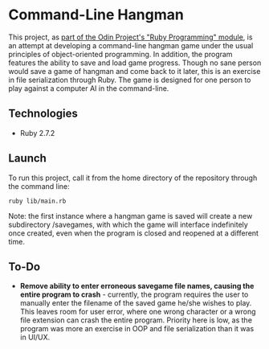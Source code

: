 # Command-Line Hangman
This project, as [part of the Odin Project's "Ruby Programming" module](https://www.theodinproject.com/paths/full-stack-ruby-on-rails/courses/ruby-programming/lessons/file-i-o-and-serialization-ruby-programming), is an attempt at developing a command-line hangman game under the usual principles of object-oriented programming. In addition, the program features the ability to save and load game progress. Though no sane person would save a game of hangman and come back to it later, this is an exercise in file serialization through Ruby. The game is designed for one person to play against a computer AI in the command-line.

## Technologies
* Ruby 2.7.2

## Launch
To run this project, call it from the home directory of the repository through the command line:

```shell
ruby lib/main.rb
```

Note: the first instance where a hangman game is saved will create a new subdirectory /savegames, with which the game will interface indefinitely once created, even when the program is closed and reopened at a different time.

## To-Do
* **Remove ability to enter erroneous savegame file names, causing the entire program to crash** - currently, the program requires the user to manually enter the filename of the saved game he/she wishes to play. This leaves room for user error, where one wrong character or a wrong file extension can crash the entire program. Priority here is low, as the program was more an exercise in OOP and file serialization than it was in UI/UX.
